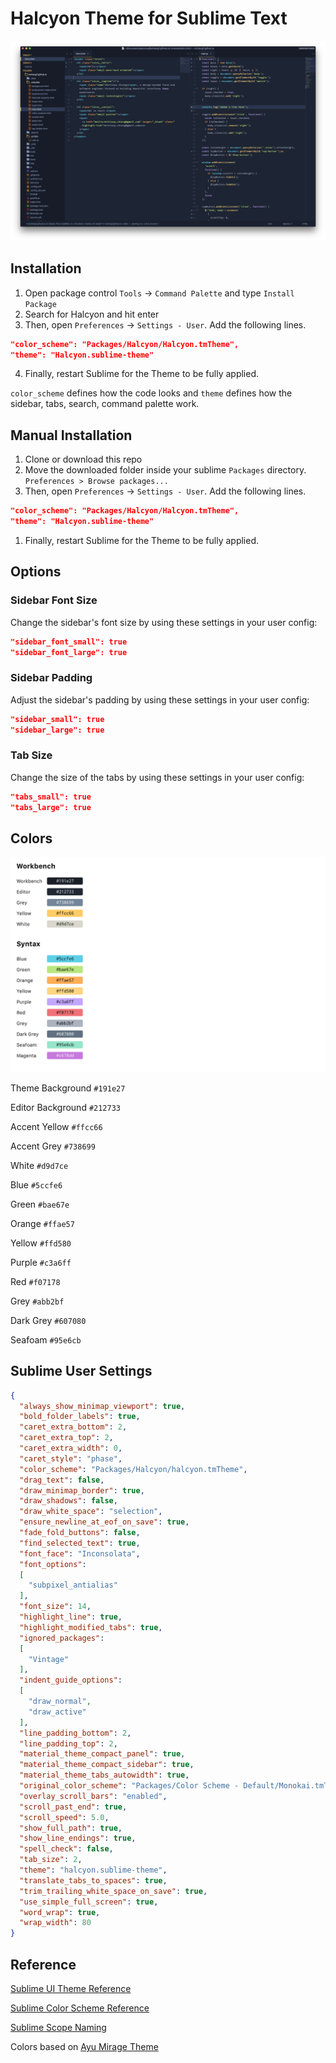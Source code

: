 # Halcyon Theme for Sublime Text

![demo](https://raw.githubusercontent.com/bchiang7/Halcyon/master/images/demo.png)

## Installation

1. Open package control `Tools` → `Command Palette` and type `Install Package`
2. Search for Halcyon and hit enter
3. Then, open `Preferences` → `Settings - User`. Add the following lines.
  ```json
  "color_scheme": "Packages/Halcyon/Halcyon.tmTheme",
  "theme": "Halcyon.sublime-theme"
  ```
4. Finally, restart Sublime for the Theme to be fully applied.

`color_scheme` defines how the code looks and `theme` defines how the sidebar, tabs, search, command palette work.

## Manual Installation

1. Clone or download this repo
1. Move the downloaded folder inside your sublime `Packages` directory. `Preferences > Browse packages...`
1. Then, open `Preferences` → `Settings - User`. Add the following lines.
  ```json
  "color_scheme": "Packages/Halcyon/Halcyon.tmTheme",
  "theme": "Halcyon.sublime-theme"
  ```
1. Finally, restart Sublime for the Theme to be fully applied.

## Options

### Sidebar Font Size

Change the sidebar's font size by using these settings in your user config:

```json
"sidebar_font_small": true
"sidebar_font_large": true
```

### Sidebar Padding

Adjust the sidebar's padding by using these settings in your user config:

```json
"sidebar_small": true
"sidebar_large": true
```

### Tab Size

Change the size of the tabs by using these settings in your user config:

```json
"tabs_small": true
"tabs_large": true
```

## Colors

![colors](https://raw.githubusercontent.com/bchiang7/Halcyon/master/images/colors.png)

Theme Background `#191e27`

Editor Background `#212733`

Accent Yellow `#ffcc66`

Accent Grey `#738699`

White `#d9d7ce`

Blue `#5ccfe6`

Green `#bae67e`

Orange `#ffae57`

Yellow `#ffd580`

Purple `#c3a6ff`

Red `#f07178`

Grey `#abb2bf`

Dark Grey `#607080`

Seafoam `#95e6cb`

## Sublime User Settings

``` json
{
  "always_show_minimap_viewport": true,
  "bold_folder_labels": true,
  "caret_extra_bottom": 2,
  "caret_extra_top": 2,
  "caret_extra_width": 0,
  "caret_style": "phase",
  "color_scheme": "Packages/Halcyon/halcyon.tmTheme",
  "drag_text": false,
  "draw_minimap_border": true,
  "draw_shadows": false,
  "draw_white_space": "selection",
  "ensure_newline_at_eof_on_save": true,
  "fade_fold_buttons": false,
  "find_selected_text": true,
  "font_face": "Inconsolata",
  "font_options":
  [
    "subpixel_antialias"
  ],
  "font_size": 14,
  "highlight_line": true,
  "highlight_modified_tabs": true,
  "ignored_packages":
  [
    "Vintage"
  ],
  "indent_guide_options":
  [
    "draw_normal",
    "draw_active"
  ],
  "line_padding_bottom": 2,
  "line_padding_top": 2,
  "material_theme_compact_panel": true,
  "material_theme_compact_sidebar": true,
  "material_theme_tabs_autowidth": true,
  "original_color_scheme": "Packages/Color Scheme - Default/Monokai.tmTheme",
  "overlay_scroll_bars": "enabled",
  "scroll_past_end": true,
  "scroll_speed": 5.0,
  "show_full_path": true,
  "show_line_endings": true,
  "spell_check": false,
  "tab_size": 2,
  "theme": "halcyon.sublime-theme",
  "translate_tabs_to_spaces": true,
  "trim_trailing_white_space_on_save": true,
  "use_simple_full_screen": true,
  "word_wrap": true,
  "wrap_width": 80
}
```

## Reference

[Sublime UI Theme Reference](https://www.sublimetext.com/docs/3/themes.html)

[Sublime Color Scheme Reference](http://docs.sublimetext.info/en/latest/reference/color_schemes.html)

[Sublime Scope Naming](https://www.sublimetext.com/docs/3/scope_naming.html)

Colors based on [Ayu Mirage Theme](https://github.com/dempfi/ayu)
